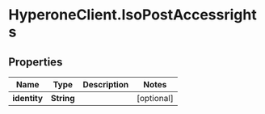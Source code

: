 # HyperoneClient.IsoPostAccessrights

## Properties

Name | Type | Description | Notes
------------ | ------------- | ------------- | -------------
**identity** | **String** |  | [optional] 


